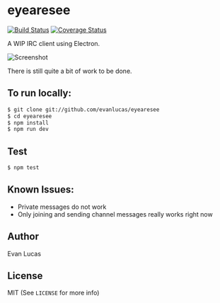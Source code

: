 # eyearesee

[![Build Status](https://travis-ci.org/evanlucas/eyearesee.svg)](https://travis-ci.org/evanlucas/eyearesee)
[![Coverage Status](https://coveralls.io/repos/evanlucas/eyearesee/badge.svg?branch=master&service=github)](https://coveralls.io/github/evanlucas/eyearesee?branch=master)

A WIP IRC client using Electron.

![Screenshot](https://raw.githubusercontent.com/evanlucas/eyearesee/master/screenshot.png)

There is still quite a bit of work to be done.

## To run locally:

```bash
$ git clone git://github.com/evanlucas/eyearesee
$ cd eyearesee
$ npm install
$ npm run dev
```

## Test

```bash
$ npm test
```

## Known Issues:

- Private messages do not work
- Only joining and sending channel messages really works right now

## Author

Evan Lucas

## License

MIT (See `LICENSE` for more info)
